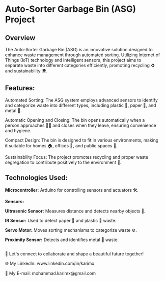 # Auto-Sorter Garbage Bin (ASG) Project

## Overview
<p>The Auto-Sorter Garbage Bin (ASG) is an innovative solution designed to enhance waste management through automated sorting. Utilizing Internet of Things (IoT) technology and intelligent sensors, this project aims to separate waste into different categories efficiently, promoting recycling ♻️ and sustainability 🌍.<p>

## Features:
<p>Automated Sorting: The ASG system employs advanced sensors to identify and categorize waste into different types, including plastic 🥤, paper 📄, and metal 🥫.<p>
<p>Automatic Opening and Closing: The bin opens automatically when a person approaches 🚶‍♂️ and closes when they leave, ensuring convenience and hygiene.<p>
<p>Compact Design: The bin is designed to fit in various environments, making it suitable for homes 🏠, offices 🏢, and public spaces 🌳.<p>
<p>Sustainability Focus: The project promotes recycling and proper waste segregation to contribute positively to the environment 🌱.<p>

## Technologies Used:
<p><strong>Microcontroller:</strong> Arduino for controlling sensors and actuators 🛠️.</p>
<p><strong>Sensors:</strong></p>
<p>  <strong>Ultrasonic Sensor:</strong> Measures distance and detects nearby objects 📏.</p>
<p>  <strong>IR Sensor:</strong> Used to detect paper 📄 and plastic 🥤 waste.</p>
<p>  <strong>Servo Motor:</strong> Moves sorting mechanisms to categorize waste ⚙️.</p>
<p>  <strong>Proximity Sensor:</strong> Detects and identifies metal 🥫 waste.</p>

##
<p>🚀 Let's connect to collaborate and shape a beautiful future together! </p>
<p>🌐 My LinkedIn: www.linkedin.com/in/karimx </p>
<p>📩 My E-mail: mohammad.karimx@gmail.com </p>
